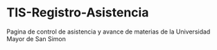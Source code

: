 # TIS-Registro-Asistencia

Pagina de control de asistencia y avance de materias
de la Universidad Mayor de San Simon
